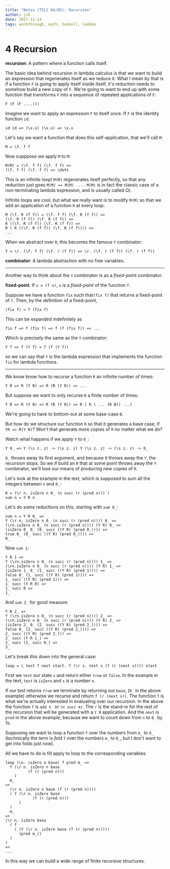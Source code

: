 ```yaml
---
title: "Notes (TILC 04/05): Recursion"
author: jcb
date: 2017-11-14
tags: workthrough, math, haskell, lambda
---
```


# 4 Recursion

**recursion**: A pattern where a function calls itself.

The basic idea behind recursion in lambda calculus is that we want to build an
expression that regenerates itself as we reduce it. What I mean by that is
if a function `F` is going to apply itself inside itself, it's reduction needs
to somehow build a new copy of `F`. We're going to want to end up with some
function that transforms `F` into a sequence of repeated applications
of `F`:

```
F (F (F ....)))
```

Imagine we want to apply an expression `F` to itself once. If `F` is the
identity function `id`:

```
id id => (\x.x) (\x.x) => \x.x
```

Let's say we want a function that does this self-application, that we'll
call `M`:

```
M = \f. f f
```

Now supppose we apply `M` to `M`:

```
M(M) = (\f. f f) (\f. f f) =>
(\f. f f) (\f. f f) => \dots
```

This is an infinite loop! `M(M)` regenerates itself perfectly, so that any
reduction just goes `M(M) => M(M) ...` . `M(M)` is in fact the
classic case of a non-terminating lambda expression, and is usually called
&Omega;).

Infinite loops are cool, but what we really want is to modify `M(M)` so that
we add an application of a function `R` at every loop:

```
M (\f. R (f f)) = (\f. f f) (\f. R (f f)) =>
(\f. R (f f)) (\f. R (f f)) =>
R ((\f. R (f f)) (\f. R (f f)) =>
R ( R ((\f. R (f f)) (\f. R (f f)))) =>
...
```

When we abstract over `R`, this becomes the famous `Y` combinator:

```
Y = \r. (\f. f f) (\f. r (f f)) => \r. (\f. r (f f)) (\f. r (f f))
```

**combinator**: A lambda abstraction with no free variables.

---

Another way to think about the `Y` combinator is as a *fixed-point* combinator.

**fixed-point**. If `x = (f x)`, `x` is a *fixed-point* of the function `f`.

Suppose we have a function `fix` such that`(fix f)` that returns a fixed-point of
`f`. Then, by the definition of a fixed-point,

```
(fix f) = f (fix f)
```

This can be expanded indefinitely as

```
fix f => f (fix f) => f (f (fix f)) => ...
```

Which is precisely the same as the `Y` combinator:

```
Y f => f (Y f) = f (f (Y f))
```

so we can say that `Y` is the lambda expression that implements the function
`fix` for lambda functions.

---

We know know how to recurse a function `R` an infinite number of times:

```
Y R => R (Y R) => R (R (Y R)) => ...
```

But suppose we want to only recurse `R` a finite number of times:

```
Y R => R (Y R) => R (R (Y R)) => R ( R ( ... (R B)) ...)
```

We're going to have to bottom-out at some base-case `B`.

But how do we structure our function `R` so that it generates a base case, if
`YR => R(Y R)`? Won't that generate more copies of `R` no matter what we do?

Watch what happens if we apply `Y` to `0_`:

```
Y 0_ => Y (\s z. z) -> (\s z. z) Y (\s z. z) -> (\s z. z) -> 0_
```

`0_` throws away its first argument, and because it throws away the `Y`,
the recursion stops. So we if build an `R` that at some point throws
away the `Y` combinator, we'll lose our means of producing new copies of `R`.

Let's look at the example in the text, which is supposed to sum
all the integers between `n` and `0_`:

```
R = (\r n. isZero n 0_ (n succ (r (pred n))) )
sum n = Y R n
```

Let's do some reductions on this, starting with `sum 0_`:

```
sum n = Y R 0_ =>
Y (\r n. isZero n 0_ (n succ (r (pred n)))) 0_ =>
(\rn.isZero n 0_ (n succ (r (pred n)))) (Y R) 0_ =>
(isZero 0_ 0_ (0_ succ ((Y R) (pred 0_)))) =>
true 0_ (0_ succ ((Y R) (pred 0_)))) =>
0_
```


Now `sum 1`:

```
Y R 1 =>
Y (\rn.isZero n 0_ (n succ (r (pred n)))) 1_ =>
(\rn.isZero n 0_ (n succ (r (pred n)))) (Y R) 1_ =>
(isZero 1_ 0_ (1_ succ ((Y R) (pred 1)))) =>
false 0_ (1_ succ ((Y R) (pred 1)))) =>
1_ succ ((Y R) (pred 1))) =>
1_ succ (Y R 0) =>
1_ succ 0 =>
1_
```

And `sum 2_` for good measure:

```
Y R 2_ =>
Y (\rn.isZero n 0_ (n succ (r (pred n)))) 2_ =>
(\rn.isZero n 0_ (n succ (r (pred n)))) (Y R) 2_ =>
(isZero 2_ 0_ (2_ succ ((Y R) (pred 2_)))) =>
false 0_ (2_ succ ((Y R) (pred 2_)))) =>
2_ succ ((Y R) (pred 2_))) =>
2_ succ (Y R 1_) =>
2_ succ (1_ succ 0_) =>
3_
```

Let's break this down into the general case:

```
loop = \ test f next start. Y (\r s. test s (f (r (next s)))) start
```

First we `test` our state `s` and return either `true` or `false`. In
the example in the text, `test` is `isZero` and `s` is a number `n`.

If our test returns `true` we terminate by returning our `base`, (`0_` in the
above example) otherwise we recurse
and return `f (r (next s))`.
The function `f` is what we're actually interested in evaluating over our
recursion. In the above the function `f` is `add n ` or `(n succ m)`.
The `r` is the stand-in for the rest of the recursion that will
be generated with a `Y R` application. And the `next` is `pred` in
the above example, because we want to count down from `n` to `0_` by
1s.

Supposing we want to loop a function `f` over
the numbers from `m_` to `0_` (technically the term is *fold* `f` over
the numbers `m_` to `0_`, but I don't want to get into folds just now).

All we have to do is fill apply to loop to the corresponding variables:

```
loop (\n. isZero n base) f pred m_ =>
  Y (\r n. isZero n base
          (f (r (pred n)))
    )
  m_
=>
  (\r n. isZero n base (f (r (pred n))))
  ( Y (\r n. isZero base
            (f (r (pred n)))
      )
  )
  m_
=>
(\r n. isZero base
  ( f
    ( (Y (\r n. isZero base (f (r (pred n)))))
      (pred m_))
  )
)
=>
...
```

In this way we can build a wide range of finite recursive structures.
